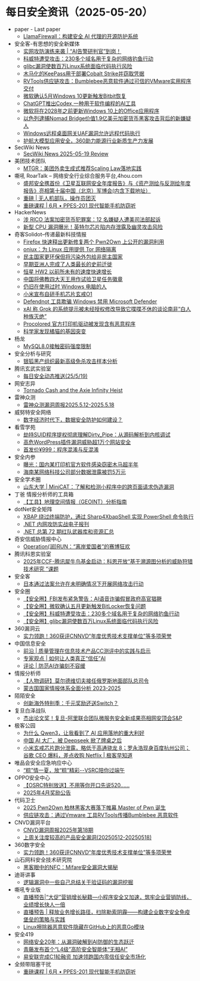 # 每日安全资讯（2025-05-20）

- paper - Last paper
  - [LlamaFirewall：构建安全 AI 代理的开源防护系统](https://paper.seebug.org/3321/)
- 安全客-有思想的安全新媒体
  - [实网攻防演练来袭 | “AI告警研判官”到岗！](https://www.anquanke.com/post/id/307541)
  - [科威特遭受攻击：230多个域名用于复杂的网络钓鱼行动](https://www.anquanke.com/post/id/307539)
  - [glibc漏洞使数百万Linux系统面临代码执行风险](https://www.anquanke.com/post/id/307535)
  - [木马化的KeePass用于部署Cobalt Strike并窃取凭据](https://www.anquanke.com/post/id/307531)
  - [RVTools供应链攻击：Bumblebee恶意软件通过可信的VMware实用程序交付](https://www.anquanke.com/post/id/307527)
  - [微软确认5月Windows 10更新触发Bitbit恢复](https://www.anquanke.com/post/id/307519)
  - [ChatGPT推出Codex,一种用于软件编程的AI工具](https://www.anquanke.com/post/id/307513)
  - [微软将在2028年之前更新Windows 10上的Office应用程序](https://www.anquanke.com/post/id/307509)
  - [以色列逮捕Nomad Bridge价值1.9亿美元加密货币黑客攻击背后的新嫌疑人](https://www.anquanke.com/post/id/307506)
  - [Windows远程桌面网关UAF漏洞允许远程代码执行](https://www.anquanke.com/post/id/307503)
  - [护航大模型应用安全，360助力能源行业新质生产力发展](https://www.anquanke.com/post/id/307497)
- SecWiki News
  - [SecWiki News 2025-05-19 Review](http://www.sec-wiki.com/?2025-05-19)
- 美团技术团队
  - [MTGR：美团外卖生成式推荐Scaling Law落地实践](https://tech.meituan.com/2025/05/19/meituan-generative-recommendation.html)
- 嘶吼 RoarTalk – 网络安全行业综合服务平台,4hou.com
  - [盛邦安全携首份《卫星互联网安全年度报告》与《资产测绘与反测绘年度报告》亮相第十届中国（北京）军博会(内含下载地址）](https://www.4hou.com/posts/OG0Y)
  - [重磅 | 无人机部队，操作员团灭](https://www.4hou.com/posts/VWWo)
  - [重磅课程 | 6月 • PPES-201 现代智能手机防窃听](https://www.4hou.com/posts/KGyM)
- HackerNews
  - [涉 RICO 法案加密货币犯罪案：12 名嫌疑人遭美司法部起诉​](https://hackernews.cc/archives/58809)
  - [新型 CPU 漏洞曝光！英特尔芯片陷内存泄露及幽灵攻击风险](https://hackernews.cc/archives/58807)
- 奇客Solidot–传递最新科技情报
  - [Firefox 快速释出更新修复两个 Pwn2Own 上公开的漏洞利用](https://www.solidot.org/story?sid=81334)
  - [oniux：为 Linux 应用提供 Tor 网络隔离](https://www.solidot.org/story?sid=81333)
  - [民主国家更环保但将污染外包给非民主国家](https://www.solidot.org/story?sid=81332)
  - [早期亚洲人完成了人类最长的史前迁徙](https://www.solidot.org/story?sid=81331)
  - [恒星 HW2 以前所未有的速度快速增长](https://www.solidot.org/story?sid=81330)
  - [中国将佛教四大天王用作试验卫星任务徽章](https://www.solidot.org/story?sid=81329)
  - [仍旧在使用过时 Windows 电脑的人](https://www.solidot.org/story?sid=81328)
  - [小米宣布自研手机芯片玄戒O1](https://www.solidot.org/story?sid=81327)
  - [Defendnot 工具欺骗 Windows 禁用 Microsoft Defender](https://www.solidot.org/story?sid=81326)
  - [xAI 称 Grok 的系统提示被未经授权修改导致它喋喋不休的谈论南非“白人种族灭绝”](https://www.solidot.org/story?sid=81325)
  - [Procolored 官方打印机驱动被发现含有恶意程序](https://www.solidot.org/story?sid=81324)
  - [科学家发现橘猫的基因突变](https://www.solidot.org/story?sid=81323)
- 杨龙
  - [MySQL8.0接触密码强度限制](https://www.yanglong.pro/mysql8-0%e6%8e%a5%e8%a7%a6%e5%af%86%e7%a0%81%e5%bc%ba%e5%ba%a6%e9%99%90%e5%88%b6/)
- 安全分析与研究
  - [银狐黑产组织最新高级免杀攻击样本分析](https://mp.weixin.qq.com/s?__biz=MzA4ODEyODA3MQ==&mid=2247492044&idx=1&sn=ec4a2f9362792d96772fab7bcf3d5d90)
- 腾讯玄武实验室
  - [每日安全动态推送(25/5/19)](https://mp.weixin.qq.com/s?__biz=MzA5NDYyNDI0MA==&mid=2651960102&idx=1&sn=8762618e5171db9f40fee1cb61bfb020)
- 网安志异
  - [Tornado Cash and the Axie Infinity Heist](https://mp.weixin.qq.com/s?__biz=MzAxNzYyNzMyNg==&mid=2664232714&idx=1&sn=a3e1c434d3282a9c6d9e3087c33b41af)
- 雷神众测
  - [雷神众测漏洞周报2025.5.12-2025.5.18](https://mp.weixin.qq.com/s?__biz=MzI0NzEwOTM0MA==&mid=2652503412&idx=1&sn=8f8313d3cfa03a94be6998f6c304de66)
- 威努特安全网络
  - [数字经济时代下，数据安全防护如何建设？](https://mp.weixin.qq.com/s?__biz=MzAwNTgyODU3NQ==&mid=2651133096&idx=1&sn=517f3b861e49291ea982e68fc41d6fe9)
- 看雪学苑
  - [劫持SUID程序提权彻底理解Dirty_Pipe：从源码解析到内核调试](https://mp.weixin.qq.com/s?__biz=MjM5NTc2MDYxMw==&mid=2458594242&idx=1&sn=49d8b3c372e41bcdb2f8b352a218e7dc)
  - [高危WordPress插件漏洞威胁超1万个网站安全](https://mp.weixin.qq.com/s?__biz=MjM5NTc2MDYxMw==&mid=2458594242&idx=2&sn=a1d093e798d1c33be4ce0d793de7964b)
  - [首发价¥999：程序混淆与反混淆](https://mp.weixin.qq.com/s?__biz=MjM5NTc2MDYxMw==&mid=2458594242&idx=3&sn=372944785c1d34615896eff94c84c150)
- 安全内参
  - [曝光：国内某打印机官方软件感染窃密木马超半年](https://mp.weixin.qq.com/s?__biz=MzI4NDY2MDMwMw==&mid=2247514374&idx=1&sn=3fcefebff38c367a5bb6e1434115b09b)
  - [海南某网络科技公司部分数据泄露被罚5万元](https://mp.weixin.qq.com/s?__biz=MzI4NDY2MDMwMw==&mid=2247514374&idx=2&sn=157e95096e52bcb7f6df58880c55ff75)
- 安全学术圈
  - [山东大学 | MiniCAT：了解和检测小程序中的跨页面请求伪造漏洞](https://mp.weixin.qq.com/s?__biz=MzU5MTM5MTQ2MA==&mid=2247492198&idx=1&sn=cad62031ef7ee2bd2f307232c09abef9)
- 丁爸 情报分析师的工具箱
  - [【工具】地理空间情报（GEOINT）分析指南](https://mp.weixin.qq.com/s?__biz=MzI2MTE0NTE3Mw==&mid=2651150040&idx=1&sn=814de933174987d968d9122e72c4eeaa)
- dotNet安全矩阵
  - [XBAP 绕过终端防护，通过 Sharp4XbapShell 实现 PowerShell 命令执行](https://mp.weixin.qq.com/s?__biz=MzUyOTc3NTQ5MA==&mid=2247499696&idx=1&sn=fe88643789efacfd6935788441f31d33)
  - [.NET 内网攻防实战电子报刊](https://mp.weixin.qq.com/s?__biz=MzUyOTc3NTQ5MA==&mid=2247499696&idx=2&sn=c75c011dc8adbacedc6fc637c1564828)
  - [.NET 总第 72 期红队武器库和资源汇总](https://mp.weixin.qq.com/s?__biz=MzUyOTc3NTQ5MA==&mid=2247499696&idx=3&sn=d752076b3938f364ee6f2b26ac7a2d45)
- 奇安信威胁情报中心
  - [Operation(润)RUN：“离岸爱国者”的赛博狂欢](https://mp.weixin.qq.com/s?__biz=MzI2MDc2MDA4OA==&mid=2247514885&idx=1&sn=0ede19b8297dda311def1a5110a7c3ef)
- 腾讯科恩实验室
  - [2025年CCF-腾讯犀牛鸟基金启动：科恩开放“基于溯源图分析的威胁狩猎技术研究 ”课题](https://mp.weixin.qq.com/s?__biz=MzU1MjgwNzc4Ng==&mid=2247512915&idx=1&sn=b1eba0f96bcff4b0d7edb882a4310b2f)
- 安全客
  - [日本通过法案允许在未明确情况下开展网络攻击行动](https://mp.weixin.qq.com/s?__biz=MzA5ODA0NDE2MA==&mid=2649788582&idx=1&sn=74048b618b5cc21908468fc74a9905e8)
- 安全圈
  - [【安全圈】FBI发布紧急警告：AI语音诈骗假冒政府高官猖獗](https://mp.weixin.qq.com/s?__biz=MzIzMzE4NDU1OQ==&mid=2652069708&idx=1&sn=8a6e7a933fc907377c8b0ba2827a72b8)
  - [【安全圈】微软确认五月更新触发BitLocker恢复问题](https://mp.weixin.qq.com/s?__biz=MzIzMzE4NDU1OQ==&mid=2652069708&idx=2&sn=ccbc2b15bbeee29c35445570f7f5c14e)
  - [【安全圈】科威特遭受攻击：230多个域名用于复杂的网络钓鱼行动](https://mp.weixin.qq.com/s?__biz=MzIzMzE4NDU1OQ==&mid=2652069708&idx=3&sn=760b05f7cfe9bc033e4ff3aee70d0594)
  - [【安全圈】glibc漏洞使数百万Linux系统面临代码执行风险](https://mp.weixin.qq.com/s?__biz=MzIzMzE4NDU1OQ==&mid=2652069708&idx=4&sn=21c7295802162aa16f8b54670e5a4c13)
- 360漏洞云
  - [实力领跑！360获评CNNVD“年度优秀技术支撑单位”等多项荣誉](https://mp.weixin.qq.com/s?__biz=Mzg5MTc5Mzk2OA==&mid=2247503737&idx=1&sn=e34063656792ad204e1c6bbf6438d47f)
- 中国信息安全
  - [前沿 | 质量管理在信息技术产品CC测评中的实践与启示](https://mp.weixin.qq.com/s?__biz=MzA5MzE5MDAzOA==&mid=2664242691&idx=1&sn=c9bdd531413eb9ce22859c72119ee9a2)
  - [专家观点 | 如何让人类真正“信任”AI](https://mp.weixin.qq.com/s?__biz=MzA5MzE5MDAzOA==&mid=2664242691&idx=2&sn=3169accbac357e344fef6837626ef38e)
  - [评论 | 防范AI诈骗刻不容缓](https://mp.weixin.qq.com/s?__biz=MzA5MzE5MDAzOA==&mid=2664242691&idx=3&sn=67b0592515ddb073cb2d49ceed3e91bc)
- 情报分析师
  - [【人物调研】莫尔德维切夫接任俄罗斯地面部队总司令](https://mp.weixin.qq.com/s?__biz=MzA3Mjc1MTkwOA==&mid=2650561008&idx=1&sn=d17855dcfdd4c88861e82f3565723a00)
  - [蒙古国国家情报体系全面分析 2023-2025](https://mp.weixin.qq.com/s?__biz=MzA3Mjc1MTkwOA==&mid=2650561008&idx=2&sn=41d22f18c788a43c9cbfd15c04312bcf)
- 陌陌安全
  - [创新海外特别季：千元奖励还送Switch？](https://mp.weixin.qq.com/s?__biz=MzI2OTYzOTQzNw==&mid=2247488814&idx=1&sn=b2bbb1f766bcf033cee7981ebb210d2c)
- 复旦白泽战队
  - [杰出论文奖！复旦-阿里联合团队微服务安全新成果亮相网安顶会S&P](https://mp.weixin.qq.com/s?__biz=MzU4NzUxOTI0OQ==&mid=2247494707&idx=1&sn=c977cadf0fab14b5dcf261846b13bd98)
- 极客公园
  - [为什么 Qwen3，让我看到了 AI 应用落地的重大利好](https://mp.weixin.qq.com/s?__biz=MTMwNDMwODQ0MQ==&mid=2653079487&idx=1&sn=21261ee23531217ac88aa883c5b9ccc2)
  - [中国 AI 大厂，被 Deepseek 掀了牌桌之后](https://mp.weixin.qq.com/s?__biz=MTMwNDMwODQ0MQ==&mid=2653079479&idx=1&sn=400bf9d7ebfa44dfc482d5adfe2cb4bd)
  - [小米玄戒芯片跑分泄露，略低于高通骁龙 8；罗永浩现身百度杭州公司；谷歌 CEO 爆料，差点收购 Netflix | 极客早知道](https://mp.weixin.qq.com/s?__biz=MTMwNDMwODQ0MQ==&mid=2653079458&idx=1&sn=1296b2687078afaccc1e3fb29986b559)
- 唯品会安全应急响应中心
  - [“粽”情一夏，放“粽”精彩--VSRC陪你过端午](https://mp.weixin.qq.com/s?__biz=MzI5ODE0ODA5MQ==&mid=2652281707&idx=1&sn=a4595605245c71a0cc081168ccb949be)
- OPPO安全中心
  - [【OSRC特别放送】不用等你开口先说520……](https://mp.weixin.qq.com/s?__biz=MzUyNzc4Mzk3MQ==&mid=2247494278&idx=1&sn=c558d865e838d2987671278e251613f6)
  - [2025年4月奖励公告](https://mp.weixin.qq.com/s?__biz=MzUyNzc4Mzk3MQ==&mid=2247494278&idx=2&sn=56d20b3da5c3d44deef361e49296bd0b)
- 代码卫士
  - [2025 Pwn2Own 柏林黑客大赛落下帷幕 Master of Pwn 诞生](https://mp.weixin.qq.com/s?__biz=MzI2NTg4OTc5Nw==&mid=2247523052&idx=1&sn=4df3d545b249e2eb91adcbfd5893330b)
  - [供应链攻击：通过Vmware 工具RVTools传播Bumblebee 恶意软件](https://mp.weixin.qq.com/s?__biz=MzI2NTg4OTc5Nw==&mid=2247523052&idx=2&sn=f996a017b72f7d810caca56e8042083b)
- CNVD漏洞平台
  - [CNVD漏洞周报2025年第18期](https://mp.weixin.qq.com/s?__biz=MzU3ODM2NTg2Mg==&mid=2247495987&idx=1&sn=796fe8469ee615c3dd62613886f006b7)
  - [上周关注度较高的产品安全漏洞(20250512-20250518)](https://mp.weixin.qq.com/s?__biz=MzU3ODM2NTg2Mg==&mid=2247495987&idx=2&sn=e622c43d6da910f8fc0ddd92ba8042f8)
- 360数字安全
  - [实力领跑！360获评CNNVD“年度优秀技术支撑单位”等多项荣誉](https://mp.weixin.qq.com/s?__biz=MzA4MTg0MDQ4Nw==&mid=2247580580&idx=1&sn=571137bf3de7af292c281fcc2efb38fd)
- 山石网科安全技术研究院
  - [黑客眼中的NFC：Mifare安全漏洞大揭秘](https://mp.weixin.qq.com/s?__biz=MzUzMDUxNTE1Mw==&mid=2247512208&idx=1&sn=764625667fa8c9d62423b2d8f4ff7c13)
- 迪哥讲事
  - [逻辑漏洞中一些自己总结关于验证码的漏洞挖掘](https://mp.weixin.qq.com/s?__biz=MzIzMTIzNTM0MA==&mid=2247497614&idx=1&sn=e6277cb245dd6b2a5691854377357140)
- 嘶吼专业版
  - [直播预告|“大促”营销增长秘籍—小程序安全又加速，筑牢企业营销防线，业绩增长快人一倍](https://mp.weixin.qq.com/s?__biz=MzI0MDY1MDU4MQ==&mid=2247582410&idx=1&sn=6e54cf599a05b1981c962d203b3f497f)
  - [直播预告 | 释放业务增长路径，扫除勒索阴霾——构建企业数字安全免疫堡垒的策略与实践](https://mp.weixin.qq.com/s?__biz=MzI0MDY1MDU4MQ==&mid=2247582410&idx=2&sn=c6d9a0dc68975f4051fab52a3a8f70f9)
  - [Linux擦除器恶意软件隐藏在GitHub上的恶意Go模块](https://mp.weixin.qq.com/s?__biz=MzI0MDY1MDU4MQ==&mid=2247582410&idx=3&sn=10fc409bb3c0525fbde6e6efe81ca6ce)
- 安全419
  - [网络安全20年：从漏洞破解到AI防御的生态跃迁](https://mp.weixin.qq.com/s?__biz=MzUyMDQ4OTkyMg==&mid=2247548030&idx=1&sn=881b572138f84344fc12533b1b8678a4)
  - [青藤发布首个“L4级”高阶安全智能体“无相AI”](https://mp.weixin.qq.com/s?__biz=MzUyMDQ4OTkyMg==&mid=2247548030&idx=2&sn=23900d33c1be16952510d1be4754b7d3)
  - [易安联完成C1轮融资 加速领跑国内零信任安全市场化](https://mp.weixin.qq.com/s?__biz=MzUyMDQ4OTkyMg==&mid=2247548030&idx=3&sn=a90c322316b3054bcb15a682fb6d5048)
- 全频带阻塞干扰
  - [重磅课程 | 6月 • PPES-201 现代智能手机防窃听](https://mp.weixin.qq.com/s?__biz=MzIzMzE2OTQyNA==&mid=2648958604&idx=1&sn=0427d598d80d8709c395927e940a3934)
